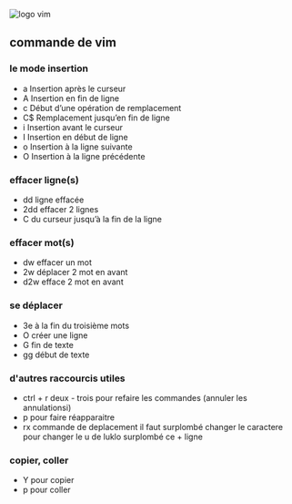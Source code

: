 ![logo vim](https://www.xaprb.com/media/2014/04/superman.jpg)

## commande de vim


### le mode insertion
* a 		Insertion après le curseur
* A 		Insertion en fin de ligne
* c 		Début d’une opération de remplacement
* C$ 		Remplacement jusqu’en fin de ligne
* i 		Insertion avant le curseur
* I 		Insertion en début de ligne
* o 		Insertion à la ligne suivante
* O 		Insertion à la ligne précédente
### effacer ligne(s)
* dd    	ligne effacée
* 2dd           effacer 2 lignes
* C             du curseur jusqu’à la fin de la ligne
### effacer mot(s)
* dw            effacer un mot
* 2w            déplacer 2 mot en avant    
* d2w           efface 2 mot en avant 
### se déplacer 
* 3e            à la fin du troisième mots
* O             créer une ligne
* G		fin de texte
* gg		début de texte
### d'autres raccourcis utiles
* ctrl + r	deux - trois pour refaire les commandes  (annuler les annulationsi)
* p		pour faire réapparaitre
* rx		commande de deplacement il faut surplombé  changer le caractere 
		pour changer le u de luklo  surplombé   ce + ligne
### copier, coller
* Y	       	pour copier
* p		pour coller
